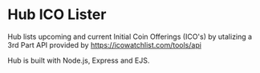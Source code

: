 # Hub ICO Lister


Hub lists upcoming and current Initial Coin Offerings (ICO's) by utalizing a 3rd Part API provided by https://icowatchlist.com/tools/api 


Hub is built with Node.js, Express and EJS. 

